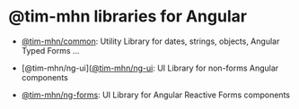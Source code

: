 # @tim-mhn libraries for Angular

- [@tim-mhn/common](https://www.npmjs.com/package/@tim-mhn/common): Utility Library for dates, strings, objects, Angular Typed Forms ...

- [@tim-mhn/ng-ui]([@tim-mhn/ng-ui](https://www.npmjs.com/package/@tim-mhn/ng-ui): UI Library for non-forms Angular components
- [@tim-mhn/ng-forms](https://www.npmjs.com/package/@tim-mhn/ng-forms): UI Library for Angular Reactive Forms components

